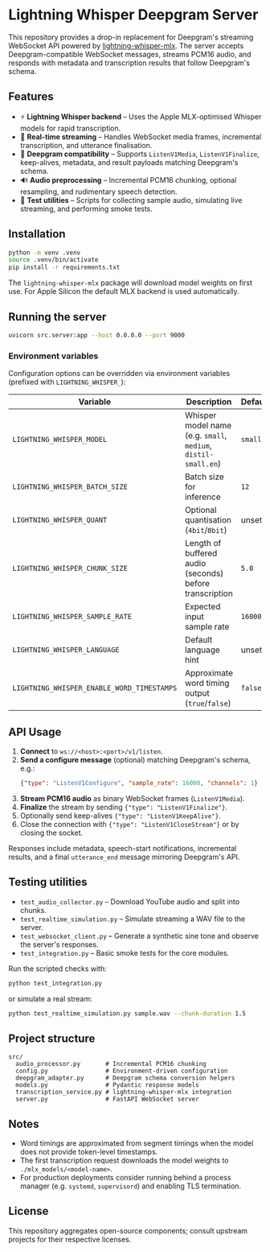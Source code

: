 # Lightning Whisper Deepgram Server

This repository provides a drop-in replacement for Deepgram's streaming WebSocket API powered by [lightning-whisper-mlx](https://github.com/Lightning-AI/lightning-whisper-mlx). The server accepts Deepgram-compatible WebSocket messages, streams PCM16 audio, and responds with metadata and transcription results that follow Deepgram's schema.

## Features

- ⚡️ **Lightning Whisper backend** – Uses the Apple MLX-optimised Whisper models for rapid transcription.
- 🔁 **Real-time streaming** – Handles WebSocket media frames, incremental transcription, and utterance finalisation.
- 🔄 **Deepgram compatibility** – Supports `ListenV1Media`, `ListenV1Finalize`, keep-alives, metadata, and result payloads matching Deepgram's schema.
- 🔊 **Audio preprocessing** – Incremental PCM16 chunking, optional resampling, and rudimentary speech detection.
- 🧪 **Test utilities** – Scripts for collecting sample audio, simulating live streaming, and performing smoke tests.

## Installation

```bash
python -m venv .venv
source .venv/bin/activate
pip install -r requirements.txt
```

The `lightning-whisper-mlx` package will download model weights on first use. For Apple Silicon the default MLX backend is used automatically.

## Running the server

```bash
uvicorn src.server:app --host 0.0.0.0 --port 9000
```

### Environment variables

Configuration options can be overridden via environment variables (prefixed with `LIGHTNING_WHISPER_`):

| Variable | Description | Default |
| --- | --- | --- |
| `LIGHTNING_WHISPER_MODEL` | Whisper model name (e.g. `small`, `medium`, `distil-small.en`) | `small` |
| `LIGHTNING_WHISPER_BATCH_SIZE` | Batch size for inference | `12` |
| `LIGHTNING_WHISPER_QUANT` | Optional quantisation (`4bit`/`8bit`) | unset |
| `LIGHTNING_WHISPER_CHUNK_SIZE` | Length of buffered audio (seconds) before transcription | `5.0` |
| `LIGHTNING_WHISPER_SAMPLE_RATE` | Expected input sample rate | `16000` |
| `LIGHTNING_WHISPER_LANGUAGE` | Default language hint | unset |
| `LIGHTNING_WHISPER_ENABLE_WORD_TIMESTAMPS` | Approximate word timing output (`true`/`false`) | `false` |

## API Usage

1. **Connect** to `ws://<host>:<port>/v1/listen`.
2. **Send a configure message** (optional) matching Deepgram's schema, e.g.:
   ```json
   {"type": "ListenV1Configure", "sample_rate": 16000, "channels": 1}
   ```
3. **Stream PCM16 audio** as binary WebSocket frames (`ListenV1Media`).
4. **Finalize** the stream by sending `{"type": "ListenV1Finalize"}`.
5. Optionally send keep-alives `{"type": "ListenV1KeepAlive"}`.
6. Close the connection with `{"type": "ListenV1CloseStream"}` or by closing the socket.

Responses include metadata, speech-start notifications, incremental results, and a final `utterance_end` message mirroring Deepgram's API.

## Testing utilities

- `test_audio_collector.py` – Download YouTube audio and split into chunks.
- `test_realtime_simulation.py` – Simulate streaming a WAV file to the server.
- `test_websocket_client.py` – Generate a synthetic sine tone and observe the server's responses.
- `test_integration.py` – Basic smoke tests for the core modules.

Run the scripted checks with:

```bash
python test_integration.py
```

or simulate a real stream:

```bash
python test_realtime_simulation.py sample.wav --chunk-duration 1.5
```

## Project structure

```
src/
  audio_processor.py       # Incremental PCM16 chunking
  config.py                # Environment-driven configuration
  deepgram_adapter.py      # Deepgram schema conversion helpers
  models.py                # Pydantic response models
  transcription_service.py # lightning-whisper-mlx integration
  server.py                # FastAPI WebSocket server
```

## Notes

- Word timings are approximated from segment timings when the model does not provide token-level timestamps.
- The first transcription request downloads the model weights to `./mlx_models/<model-name>`.
- For production deployments consider running behind a process manager (e.g. `systemd`, `supervisord`) and enabling TLS termination.

## License

This repository aggregates open-source components; consult upstream projects for their respective licenses.
